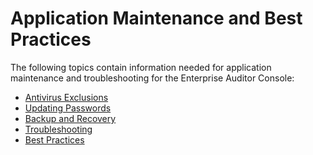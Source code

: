 # Application Maintenance and Best Practices

The following topics contain information needed for application maintenance and troubleshooting for
the Enterprise Auditor Console:

- [Antivirus Exclusions](/docs/accessanalyzer/11.6/administration/maintenance/antivirus-exclusions.md)
- [Updating Passwords](/docs/accessanalyzer/11.6/administration/maintenance/update-passwords.md)
- [Backup and Recovery](/docs/accessanalyzer/11.6/administration/maintenance/backup-recovery.md)
- [Troubleshooting](/docs/accessanalyzer/11.6/administration/maintenance/troubleshooting.md)
- [Best Practices](/docs/accessanalyzer/11.6/administration/maintenance/best-practices.md)
